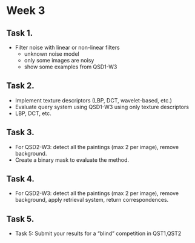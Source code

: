 # Week 3
## Task 1.
- Filter noise with linear or non-linear filters
  - unknown noise model
  - only some images are noisy
  - show some examples from QSD1-W3

## Task 2.
-  Implement texture descriptors (LBP, DCT, wavelet-based, etc.)
-  Evaluate query system using QSD1-W3 using only texture descriptors
 - LBP, DCT, etc.

## Task 3.
- For QSD2-W3: detect all the paintings (max 2 per image), remove background.
- Create a binary mask to evaluate the method.

## Task 4.
- For QSD2-W3: detect all the paintings (max 2 per image), remove background, apply retrieval system, return correspondences.

## Task 5.
- Task 5: Submit your results for a “blind” competition in QST1,QST2